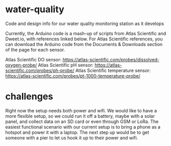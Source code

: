 # water-quality
Code and design info for our water quality monitoring station as it develops

Currently, the Arduino code is a mash-up of scripts from Atlas Scientific and Dweet.io, with references linked below. For Atlas Scientific references, you can download the Arduino code from the Documents & Downloads section of the page for each sensor.

Atlas Scientific DO sensor: https://atlas-scientific.com/probes/dissolved-oxygen-probe/
Atlas Scientific pH sensor: https://atlas-scientific.com/probes/ph-probe/
Atlas Scientific temperature sensor: https://atlas-scientific.com/probes/pt-1000-temperature-probe/

# challenges
Right now the setup needs both power and wifi. We would like to have a more flexible setup, so we could run it off a battery, maybe with a solar panel, and collect data on an SD card or even through GSM or LoRa. The easiest functional scenario with our current setup is to bring a phone as a hotspot and power it with a laptop. The next step up would be to get someone with a pier to let us hook it up to their power and wifi.
